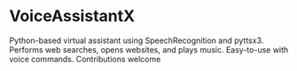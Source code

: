 # VoiceAssistantX
Python-based virtual assistant using SpeechRecognition and pyttsx3. Performs web searches, opens websites, and plays music. Easy-to-use with voice commands. Contributions welcome
